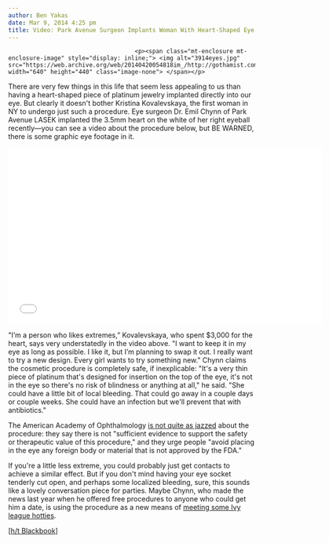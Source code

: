 ```yaml
---
author: Ben Yakas
date: Mar 9, 2014 4:25 pm
title: Video: Park Avenue Surgeon Implants Woman With Heart-Shaped Eye Jewelry
---
```


	
										<p><span class="mt-enclosure mt-enclosure-image" style="display: inline;"> <img alt="3914eyes.jpg" src="https://web.archive.org/web/20140420054818im_/http://gothamist.com/attachments/byakas/3914eyes.jpg" width="640" height="440" class="image-none"> </span></p>

<p>There are very few things in this life that seem less appealing to us than having a heart-shaped piece of platinum jewelry implanted directly into our eye. But clearly it doesn&apos;t bother Kristina Kovalevskaya, the first woman in NY to undergo just such a procedure. Eye surgeon Dr. Emil Chynn of Park Avenue LASEK implanted the 3.5mm heart on the white of her right eyeball recently&#x2014;you can see a video about the procedure below, but BE WARNED, there is some graphic eye footage in it.</p>

<p><iframe width="640" height="360" src="//web.archive.org/web/20140420054818if_/http://www.youtube.com/embed/VH3EpgOt-z8" frameborder="0" allowfullscreen></iframe></p>

<p>&quot;I&#x2019;m a person who likes extremes,&#x201D; Kovalevskaya, who spent $3,000 for the heart, says very understatedly in the video above. &quot;I want to keep it in my eye as long as possible. I like it, but I&#x2019;m planning to swap it out. I really want to try a new design. Every girl wants to try something new.&quot; Chynn claims the cosmetic procedure is completely safe, if inexplicable: &quot;It&apos;s a very thin piece of platinum that&apos;s designed for insertion on the top of the eye, it&apos;s not in the eye so there&apos;s no risk of blindness or anything at all,&quot; he said. &quot;She could have a little bit of local bleeding. That could go away in a couple days or couple weeks. She could have an infection but we&apos;ll prevent that with antibiotics.&quot;</p>

<p>The American Academy of Ophthalmology <a href="https://web.archive.org/web/20140420054818/http://www.dailymail.co.uk/femail/article-2576742/Beauty-eye-beholder.html">is not quite as jazzed</a> about the procedure: they say there is not &quot;sufficient evidence to support the safety or therapeutic value of this procedure,&quot; and they urge people &quot;avoid placing in the eye any foreign body or material that is not approved by the FDA.&quot;</p>

<p>If you&apos;re a little less extreme, you could probably just get contacts to achieve a similar effect. But if you don&apos;t mind having your eye socket tenderly cut open, and perhaps some localized bleeding, sure, this sounds like a lovely conversation piece for parties. Maybe Chynn, who made the news last year when he offered free procedures to anyone who could get him a date, is using the procedure as a new means of <a href="https://web.archive.org/web/20140420054818/http://gothamist.com/2013/08/10/park_avenue_eye_surgeon_offers_free.php">meeting some Ivy league hotties</a>.</p>

<p>[<a href="https://web.archive.org/web/20140420054818/http://www.bbook.com/tonights-featured-millionaire-matchmaker-bachelor-implants-eye-jewelry-living/">h/t Blackbook</a>]</p>					
										
									
				